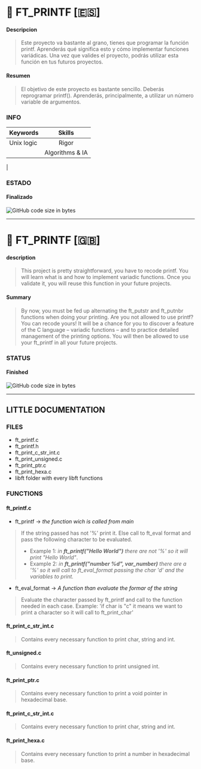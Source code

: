 # :fax: FT_PRINTF [:es:]

#### Descripcion
>Este proyecto va bastante al grano, tienes que programar la función printf. Aprenderás qué significa esto y cómo implementar funciones variádicas. Una vez que valides el proyecto, podrás utilizar esta función en tus futuros proyectos.

#### Resumen
>El objetivo de este proyecto es bastante sencillo. Deberás reprogramar printf().
Aprenderás, principalmente, a utilizar un número variable de argumentos.

### INFO

|  Keywords   |      Skills     |
|-------------|:---------------:|
| Unix logic  |      Rigor      |
|             | Algorithms & IA |
|

### ESTADO
#### Finalizado
![GitHub code size in bytes](https://img.shields.io/badge/RESULTADO-100%25-green)

<hr/>

# :fax: FT_PRINTF [:gb:]

#### description
>This project is pretty straightforward, you have to recode printf. You will learn what is and how to implement variadic functions. Once you validate it, you will reuse this function in your future projects.

#### Summary
>By now, you must be fed up alternating the ft_putstr and ft_putnbr
functions when doing your printing. Are you not allowed to use printf? You can recode
yours! It will be a chance for you to discover a feature of the C language – variadic
functions – and to practice detailed management of the printing options. You will then
be allowed to use your ft_printf in all your future projects.

### STATUS
#### Finished
![GitHub code size in bytes](https://img.shields.io/badge/RESULT-100%25-green)

<hr/>

## LITTLE DOCUMENTATION

### FILES
- ft_printf.c
- ft_printf.h
- ft_print_c_str_int.c
- ft_print_unsigned.c
- ft_print_ptr.c
- ft_print_hexa.c
- libft folder with every libft functions

### FUNCTIONS
#### ft_printf.c
- ft_printf -> *the function wich is called from main*   
>If the string passed has not '%' print it. Else call to ft_eval format and pass the following character to be evaluated.
>- Example 1: *in **ft_printf("Hello World")** there are not '%' so it will print "Hello World"*.
>- Example 2: *in **ft_printf("number %d", var_number)** there are a '%' so it will call to ft_eval_format passing the char 'd' and the variables to print.*

- ft_eval_format -> *A function than evaluate the formar of the string*
>Evaluate the character passed by ft_printf and call to the function needed in each case. Example: 'if char is "c" it means we want to print a character so it will call to ft_print_char'

#### ft_print_c_str_int.c
>Contains every necessary function to print char, string and int.

#### ft_unsigned.c
>Contains every necessary function to print unsigned int.

#### ft_print_ptr.c
>Contains every necessary function to print a void pointer in hexadecimal base.

#### ft_print_c_str_int.c
>Contains every necessary function to print char, string and int.

#### ft_print_hexa.c
>Contains every necessary function to print a number in hexadecimal base.
